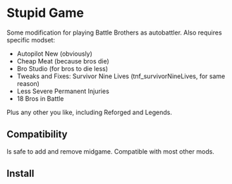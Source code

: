 # Stupid Game

Some modification for playing Battle Brothers as autobattler. Also requires specific modset:

- Autopilot New (obviously)
- Cheap Meat (because bros die)
- Bro Studio (for bros to die less)
- Tweaks and Fixes: Survivor Nine Lives (tnf_survivorNineLives, for same reason)
- Less Severe Permanent Injuries
- 18 Bros in Battle

Plus any other you like, including Reforged and Legends.


## Compatibility

Is safe to add and remove midgame. Compatible with most other mods.


## Install

<!-- Download a zip from [NexusMods][] and put it into `data` dir. Requires [modhooks][] and [stdlib][]. -->


[NexusMods]: https://www.nexusmods.com/battlebrothers/mods/682
[modhooks]: https://www.nexusmods.com/battlebrothers/mods/42
[stdlib]: https://www.nexusmods.com/battlebrothers/mods/676

[sato-balance]: https://github.com/jcsato/sato_balance_mod
[tnf]: https://www.nexusmods.com/battlebrothers/mods/69
